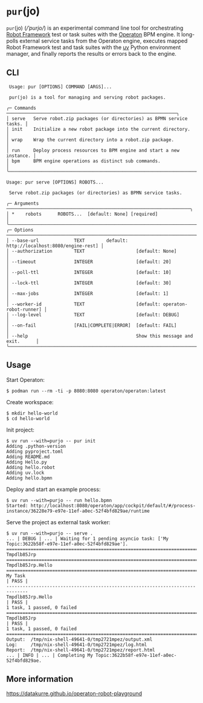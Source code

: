 # `pur`(jo)

`pur`(jo) (*/ˈpurjo/*)  is an experimental command line tool for orchestrating [Robot Framework](https://robotframework.org/) test or task suites with the [Operaton](https://operaton.org/) BPM engine. It long-polls external service tasks from the Operaton engine, executes mapped Robot Framework test and task suites with the [uv](https://docs.astral.sh/uv/) Python environment manager, and finally reports the results or errors back to the engine.

## CLI

```
 Usage: pur [OPTIONS] COMMAND [ARGS]...

 pur(jo) is a tool for managing and serving robot packages.

╭─ Commands ───────────────────────────────────────────────────────────────╮
│ serve   Serve robot.zip packages (or directories) as BPMN service tasks. │
│ init    Initialize a new robot package into the current directory.       │
│ wrap    Wrap the current directory into a robot.zip package.             │
│ run     Deploy process resources to BPM engine and start a new instance. │
│ bpm     BPM engine operations as distinct sub commands.                  │
╰──────────────────────────────────────────────────────────────────────────╯
```

```
Usage: pur serve [OPTIONS] ROBOTS...

 Serve robot.zip packages (or directories) as BPMN service tasks.

╭─ Arguments ────────────────────────────────────────────────────────────────────╮
│ *    robots      ROBOTS...  [default: None] [required]                         │
╰────────────────────────────────────────────────────────────────────────────────╯
╭─ Options ──────────────────────────────────────────────────────────────────────╮
│ --base-url             TEXT        default: http://localhost:8080/engine-rest] │
│ --authorization        TEXT                   [default: None]                  │
│ --timeout              INTEGER                [default: 20]                    │
│ --poll-ttl             INTEGER                [default: 10]                    │
│ --lock-ttl             INTEGER                [default: 30]                    │
│ --max-jobs             INTEGER                [default: 1]                     │
│ --worker-id            TEXT                   [default: operaton-robot-runner] │
│ --log-level            TEXT                   [default: DEBUG]                 │
│ --on-fail              [FAIL|COMPLETE|ERROR]  [default: FAIL]                  │
│ --help                                        Show this message and exit.      │
╰────────────────────────────────────────────────────────────────────────────────╯
```

## Usage

Start Operaton:

```console
$ podman run --rm -ti -p 8080:8080 operaton/operaton:latest
```

Create workspace:

```console
$ mkdir hello-world
$ cd hello-world
```

Init project:

```console
$ uv run --with=purjo -- pur init
Adding .python-version
Adding pyproject.toml
Adding README.md
Adding Hello.py
Adding hello.robot
Adding uv.lock
Adding hello.bpmn
```

Deploy and start an example process:

```console
$ uv run --with=purjo -- run hello.bpmn
Started: http://localhost:8080/operaton/app/cockpit/default/#/process-instance/36228e79-e97e-11ef-a0ec-52f4bfd829ae/runtime
```

Serve the project as external task worker:

```console
$ uv run --with=purjo -- serve .
... | DEBUG | ... | Waiting for 1 pending asyncio task: ['My Topic:3622b58f-e97e-11ef-a0ec-52f4bfd829ae'].
==============================================================================
Tmpdlb85Jrp
==============================================================================
Tmpdlb85Jrp.Hello
==============================================================================
My Task                                                               | PASS |
------------------------------------------------------------------------------
Tmpdlb85Jrp.Hello                                                     | PASS |
1 task, 1 passed, 0 failed
==============================================================================
Tmpdlb85Jrp                                                           | PASS |
1 task, 1 passed, 0 failed
==============================================================================
Output:  /tmp/nix-shell-49641-0/tmp2721mpez/output.xml
Log:     /tmp/nix-shell-49641-0/tmp2721mpez/log.html
Report:  /tmp/nix-shell-49641-0/tmp2721mpez/report.html
... | INFO | ... | Completing My Topic:3622b58f-e97e-11ef-a0ec-52f4bfd829ae.
```

## More information

https://datakurre.github.io/operaton-robot-playground
